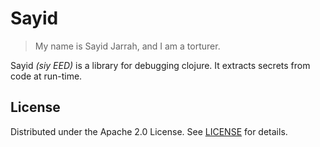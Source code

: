 # Sayid

>  My name is Sayid Jarrah, and I am a torturer. 

Sayid *(siy EED)* is a library for debugging clojure. It extracts secrets from code at run-time.

## License

Distributed under the Apache 2.0 License. See [LICENSE](LICENSE) for details.
